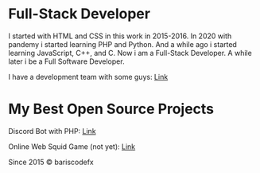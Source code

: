 # Full-Stack Developer

I started with HTML and CSS in this work in 2015-2016. In 2020 with pandemy i started learning PHP and Python. And a while ago i started learning JavaScript, C++, and C. Now i am a Full-Stack Developer. A while later i be a Full Software Developer.

I have a development team with some guys: [Link](https://github.com/VoltageSW/)

# My Best Open Source Projects

Discord Bot with PHP: [Link](https://github.com/bariscodefxy/hiro-bot.git)

Online Web Squid Game (not yet): [Link](https://github.com/bariscodefxy/squix-game-online)

Since 2015 © bariscodefx
